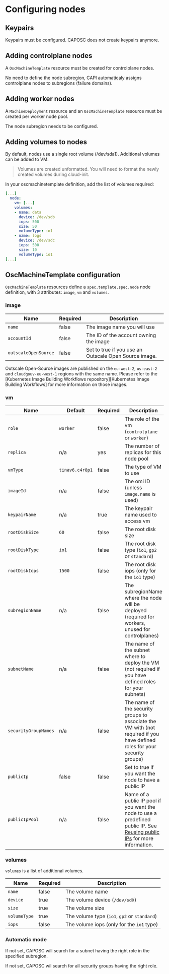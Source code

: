 # Configuring nodes

## Keypairs

Keypairs must be configured. CAPOSC does not create keypairs anymore.

## Adding controlplane nodes

A `OscMachineTemplate` resource must be created for controlplane nodes.

No need to define the node subregion, CAPI automaticaly assigns controlplane nodes to subregions (failure domains).

## Adding worker nodes

A `MachineDeployment` resource and an `OscMachineTemplate` resource must be created per worker node pool.

The node subregion needs to be configured.

## Adding volumes to nodes

By default, nodes use a single root volume (/dev/sda1). Additional volumes can be added to VM.

> Volumes are created unformatted. You will need to format the newly created volumes during cloud-init.

In your oscmachinetemplate definition, add the list of volumes required:

```yaml
[...]
  node:
    vm: [...]
    volumes:
    - name: data
      device: /dev/sdb
      iops: 500
      size: 50
      volumeType: io1
    - name: logs
      device: /dev/sdc
      iops: 500
      size: 10
      volumeType: io1
[...]
```

## OscMachineTemplate configuration

`OscMachineTemplate` resources define a `spec.template.spec.node` node definition, with 3 attributes: `image`, `vm` and `volumes`.

### image

| Name |  Required | Description
| --- | --- | ---
| `name` | false | The image name you will use
| `accountId` | false | The ID of the account owning the image
| `outscaleOpenSource` | false | Set to true if you use an Outscale Open Source image.

Outscale Open-Source images are published on the `eu-west-2`, `us-east-2` and `cloudgouv-eu-west-1` regions with the same name. Please refer to the [Kubernetes Image Building Workflows repository][Kubernetes Image Building Workflows] for more information on those images.

### vm

| Name |  Default | Required | Description
| --- | --- | --- | ---
| `role` | `worker` | false |  The role of the vm (`controlplane` or `worker`)
| `replica` | n/a | yes | The number of replicas for this node pool
| `vmType` | `tinav6.c4r8p1` | false |  The type of VM to use
| `imageId` | n/a | false |  The omi ID (unless `image.name` is used)
| `keypairName` | n/a | true |  The keypair name used to access vm
| `rootDiskSize` | `60` | false |  The root disk size
| `rootDiskType` | `io1` | false |  The root disk type (`io1`, `gp2` or `standard`)
| `rootDiskIops` | `1500` | false |  The root disk iops (only for the `io1` type)
| `subregionName` | n/a | false | The subregionName where the node will be deployed (required for workers, unused for controlplanes)
| `subnetName` | n/a | false | The name of the subnet where to deploy the VM (not required if you have defined roles for your subnets)
| `securityGroupNames` | n/a | false | The name of the security groups to associate the VM with (not required if you have defined roles for your security groups)
| `publicIp` | false | false | Set to true if you want the node to have a public IP
| `publicIpPool` | n/a | false | Name of a public IP pool if you want the node to use a predefined public IP. See [Reusing public IPs](config-cluster-reuse.md) for more information.

### volumes

`volumes` is a list of additional volumes.

| Name |  Required | Description
| --- | --- | ---
| `name` | false |  The volume name
| `device` | true |  The volume device (`/dev/sdX`)
| `size` | true |  The volume size
| `volumeType` | true |  The volume type (`io1`, `gp2` or `standard`)
| `iops` | false |  The volume iops (only for the `io1` type)

### Automatic mode

If not set, CAPOSC will search for a subnet having the right role in the specified subregion.

If not set, CAPOSC wil search for all security groups having the right role.
